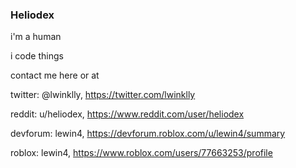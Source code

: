 ### Heliodex

<!--
**HelioDex/Heliodex** is a ✨ _special_ ✨ repository because its `README.md` (this file) appears on your GitHub profile.
-->

i'm a human 

i code things

contact me here or at 


twitter: @lwinklly, https://twitter.com/lwinklly

reddit: u/heliodex, https://www.reddit.com/user/heliodex

devforum: lewin4, https://devforum.roblox.com/u/lewin4/summary

roblox: lewin4, https://www.roblox.com/users/77663253/profile

